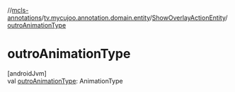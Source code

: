 //[mcls-annotations](../../../index.md)/[tv.mycujoo.annotation.domain.entity](../index.md)/[ShowOverlayActionEntity](index.md)/[outroAnimationType](outro-animation-type.md)

# outroAnimationType

[androidJvm]\
val [outroAnimationType](outro-animation-type.md): AnimationType
